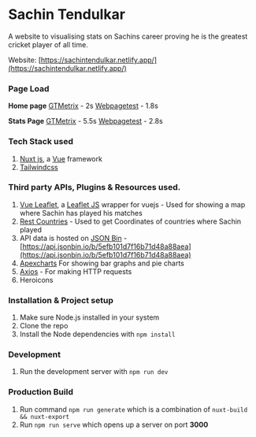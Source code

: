 # Sachin Tendulkar
A website to visualising stats on Sachins career proving he is the greatest cricket player of all time.

Website: [https://sachintendulkar.netlify.app/](https://sachintendulkar.netlify.app/)

### Page Load
**Home page**
[GTMetrix](https://gtmetrix.com/reports/sachintendulkar.netlify.app/cj3K8oda) - 2s
[Webpagetest](https://www.webpagetest.org/result/200630_11_c487021311fe10a09470c6bf4e22ea1d/2/details/#waterfall_view_step1) - 1.8s

**Stats Page**
[GTMetrix](https://gtmetrix.com/reports/sachintendulkar.netlify.app/cj3K8oda) - 5.5s
[Webpagetest](https://www.webpagetest.org/result/200630_YK_fe8a05a89ff398124e972a00d61b9908/) - 2.8s


### Tech Stack used
1. [Nuxt js](https://nuxtjs.org/), a [Vue](https://vuejs.org/) framework
2. [Tailwindcss](https://tailwindcss.com/)

### Third party APIs, Plugins & Resources used.
1. [Vue Leaflet](https://vue2-leaflet.netlify.app/), a [Leaflet JS](https://leafletjs.com/) wrapper for vuejs - Used for showing a map where Sachin has played his matches
2. [Rest Countries](https://restcountries.eu/) - Used to get Coordinates of countries where Sachin played
3. API data is hosted on [JSON Bin](https://jsonbin.io/) - [https://api.jsonbin.io/b/5efb101d7f16b71d48a88aea](https://api.jsonbin.io/b/5efb101d7f16b71d48a88aea)
4. [Apexcharts](https://apexcharts.com/) For showing bar graphs and pie charts
5. [Axios](https://github.com/axios/axios) - For making HTTP requests
6. Heroicons

### Installation & Project setup
1. Make sure Node.js installed in your system
2. Clone the repo
3. Install the Node dependencies with `npm install`

### Development
1. Run the development server with `npm run dev`

### Production Build
1. Run command `npm run generate` which is a combination of `nuxt-build && nuxt-export`
2. Run `npm run serve` which opens up a server on port **3000**